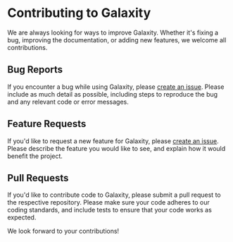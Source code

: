 # Contributing to Galaxity

We are always looking for ways to improve Galaxity. Whether it's fixing a bug, improving the documentation, or adding new features, we welcome all contributions.

## Bug Reports

If you encounter a bug while using Galaxity, please [create an issue](https://github.com/slekup/galaxity/issues/new). Please include as much detail as possible, including steps to reproduce the bug and any relevant code or error messages.

## Feature Requests

If you'd like to request a new feature for Galaxity, please [create an issue](https://github.com/slekup/galaxity/issues/new). Please describe the feature you would like to see, and explain how it would benefit the project.

## Pull Requests

If you'd like to contribute code to Galaxity, please submit a pull request to the respective repository. Please make sure your code adheres to our coding standards, and include tests to ensure that your code works as expected.

We look forward to your contributions!
